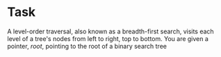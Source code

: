 ﻿# Task
A level-order traversal, also known as a breadth-first search, visits each level of a tree's nodes from left to right, top to bottom. You are given a pointer, *root*, pointing to the root of a binary search tree